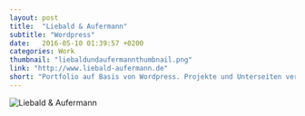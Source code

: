 ```yaml
---
layout: post
title:  "Liebald & Aufermann"
subtitle: "Wordpress"
date:   2016-05-10 01:39:57 +0200
categories: Work
thumbnail: "liebaldundaufermannthumbnail.png"
link: "http://www.liebald-aufermann.de"
short: "Portfolio auf Basis von Wordpress. Projekte und Unterseiten verwaltbar über das Benutzerbackend."
---
```


![Liebald & Aufermann](/images/posts/liebaldundaufermann.png)